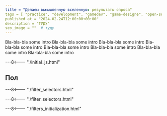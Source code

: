```yaml
---
title = "Делаем вымышленную вселенную: результаты опроса"
tags = [ "practice", "development", "gamedev", "game-designe", "open-source", "world-builders"]
published_at = "2024-02-24T12:00:00+00:00"
description = "ТУДУ"
seo_image = ""  # туду
---
```


<!-- TODO: image -->

<!-- TODO: intro -->

Bla-bla-bla some intro Bla-bla-bla some intro Bla-bla-bla some intro Bla-bla-bla some intro Bla-bla-bla some intro Bla-bla-bla some intro Bla-bla-bla some intro Bla-bla-bla some intro

<!-- more -->

---8<--- "./initial_js.html"

## Пол

<script type="text/javascript">
function mapGender(row) {
  return row['q_gender'];
}

barPlot('plot-gender', mapGender);
</script>

---8<--- "./filter_selectors.html"

<div id="plot-gender"></div>

---8<--- "./filter_selectors.html"

---8<--- "./filters_initialization.html"
